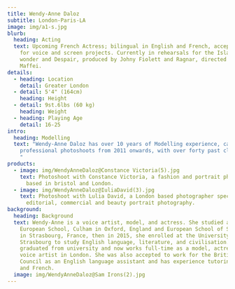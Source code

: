 ```yaml
---
title: Wendy-Anne Daloz
subtitle: London-Paris-LA
image: img/a1-s.jpg
blurb:
  heading: Acting
  text: Upcoming French Actress; bilingual in English and French, accepting work
    for voice and screen projects. Currently in rehearsals for the Island of
    wonder and Despair, produced by Johny Fiolett and Ragnar, directed by Irene
    Maffei.
details:
  - heading: Location
    detail: Greater London
  - detail: 5'4" (164cm)
    heading: Height
  - detail: 9st.6lbs (60 kg)
    heading: Weight
  - heading: Playing Age
    detail: 16-25
intro:
  heading: Modelling
  text: "Wendy-Anne Daloz has over 10 years of Modelling experience, carrying out
    professional photoshoots from 2011 onwards, with over forty past clienteles.
    "
products:
  - image: img/WendyAnneDaloz@Constance Victoria(5).jpg
    text: Photoshoot with Constance Victoria, a fashion and portrait photographer
      based in bristol and London.
  - image: img/WendyAnneDaloz@IuliaDavid(3).jpg
    text: Photoshoot with Lulia David, a London based photographer specialising in
      editorial, commercial and beauty portrait photography.
background:
  heading: Background
  text: Wendy-Anne is a voice artist, model, and actress. She studied at the
    European School, Culham in Oxford, England and European School of Strasbourg
    in Strasbourg, France, then in 2015, she enrolled at the University of
    Strasbourg to study English language, literature, and civilisation. 2019 she
    graduated from university and now works full-time as a model, actress and
    voice artist in London. She was also accepted to work for the British
    Council as an English language assistant and has experience tutoring English
    and French.
  image: img/WendyAnneDaloz@Sam Irons(2).jpg
---
```

